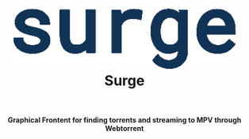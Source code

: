 <h1 align="center">
  <br>
  <img src="https://github.com/trentslutzky/surge-torrent-streaming/blob/main/repo/logo.png" alt="SURGE" width="450">
  <br>
  Surge
  <br>
  <br>
</h1>

<h4 align="center">Graphical Frontent for finding torrents and streaming to MPV through Webtorrent</h4>
